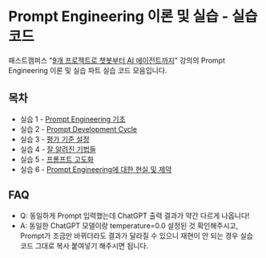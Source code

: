 # Prompt Engineering 이론 및 실습 - 실습 코드

패스트캠퍼스 "[9개 프로젝트로 챗봇부터 AI 에이전트까지](https://fastcampus.co.kr/data_online_llmservice?utm_source=linkedin&utm_medium=viral&utm_campaign=prd^240415^237192&utm_content=teacher^kms^237192)" 강의의 Prompt Engineering 이론 및 실습 파트 실습 코드 모음입니다.

## 목차
- 실습 1 - [Prompt Engineering 기초](https://github.com/rein20/ai-service/blob/main/prompt-engineering/exercise1.ipynb)
- 실습 2 - [Prompt Development Cycle](https://github.com/rein20/ai-service/blob/main/prompt-engineering/exercise2.ipynb)
- 실습 3 - [평가 기준 설정](https://github.com/rein20/ai-service/blob/main/prompt-engineering/exercise3.ipynb)
- 실습 4 - [잘 알려진 기법들](https://github.com/rein20/ai-service/blob/main/prompt-engineering/exercise4.ipynb)
- 실습 5 - [프롬프트 고도화](https://github.com/rein20/ai-service/blob/main/prompt-engineering/exercise5.ipynb)
- 실습 6 - [Prompt Engineering에 대한 현실 및 제약](https://github.com/rein20/ai-service/blob/main/prompt-engineering/exercise6.ipynb)

## FAQ
- Q: 동일하게 Prompt 입력했는데 ChatGPT 출력 결과가 약간 다르게 나옵니다!
- A: 동일한 ChatGPT 모델이랑 temperature=0.0 설정된 것 확인해주시고, Prompt가 조금만 바뀌더라도 결과가 달라질 수 있으니 재현이 안 되는 경우 실습 코드 그대로 복사 붙여넣기 해주시면 됩니다.
